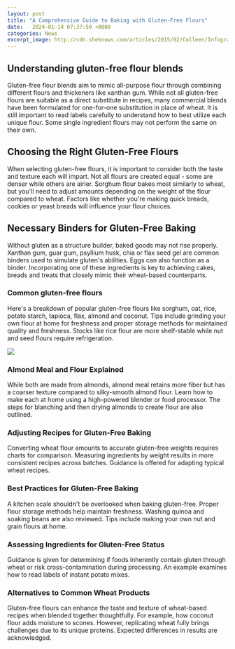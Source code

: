 ```yaml
---
layout: post
title: "A Comprehensive Guide to Baking with Gluten-Free Flours"
date:   2024-01-14 07:37:50 +0000
categories: News
excerpt_image: http://cdn.sheknows.com/articles/2015/02/Colleen/Infographic-GlutenFree_1.jpg
---
```

## Understanding gluten-free flour blends  
Gluten-free flour blends aim to mimic all-purpose flour through combining different flours and thickeners like xanthan gum. While not all gluten-free flours are suitable as a direct substitute in recipes, many commercial blends have been formulated for one-for-one substitution in place of wheat. It is still important to read labels carefully to understand how to best utilize each unique flour. Some single ingredient flours may not perform the same on their own.

## Choosing the Right Gluten-Free Flours
When selecting gluten-free flours, it is important to consider both the taste and texture each will impart. Not all flours are created equal - some are denser while others are airier. Sorghum flour bakes most similarly to wheat, but you'll need to adjust amounts depending on the weight of the flour compared to wheat. Factors like whether you're making quick breads, cookies or yeast breads will influence your flour choices. 

## Necessary Binders for Gluten-Free Baking
Without gluten as a structure builder, baked goods may not rise properly. Xanthan gum, guar gum, psyllium husk, chia or flax seed gel are common binders used to simulate gluten's abilities. Eggs can also function as a binder. Incorporating one of these ingredients is key to achieving cakes, breads and treats that closely mimic their wheat-based counterparts.

### Common gluten-free flours 
Here's a breakdown of popular gluten-free flours like sorghum, oat, rice, potato starch, tapioca, flax, almond and coconut. Tips include grinding your own flour at home for freshness and proper storage methods for maintained quality and freshness. Stocks like rice flour are more shelf-stable while nut and seed flours require refrigeration.


![](http://cdn.sheknows.com/articles/2015/02/Colleen/Infographic-GlutenFree_1.jpg)
### Almond Meal and Flour Explained
While both are made from almonds, almond meal retains more fiber but has a coarser texture compared to silky-smooth almond flour. Learn how to make each at home using a high-powered blender or food processor. The steps for blanching and then drying almonds to create flour are also outlined.

### Adjusting Recipes for Gluten-Free Baking  
Converting wheat flour amounts to accurate gluten-free weights requires charts for comparison. Measuring ingredients by weight results in more consistent recipes across batches. Guidance is offered for adapting typical wheat recipes.

### Best Practices for Gluten-Free Baking
A kitchen scale shouldn't be overlooked when baking gluten-free. Proper flour storage methods help maintain freshness. Washing quinoa and soaking beans are also reviewed. Tips include making your own nut and grain flours at home.

### Assessing Ingredients for Gluten-Free Status
Guidance is given for determining if foods inherently contain gluten through wheat or risk cross-contamination during processing. An example examines how to read labels of instant potato mixes. 

### Alternatives to Common Wheat Products
Gluten-free flours can enhance the taste and texture of wheat-based recipes when blended together thoughtfully. For example, how coconut flour adds moisture to scones. However, replicating wheat fully brings challenges due to its unique proteins. Expected differences in results are acknowledged.